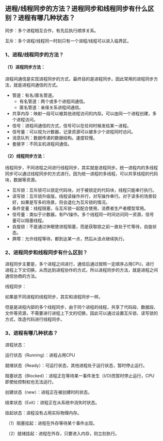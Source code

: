 ## 进程/线程同步的方法？进程同步和线程同步有什么区别？进程有哪几种状态？

同步：多个进程相互合作，有先后执行顺序关系。

互斥：多个进程/线程同一时刻只有一个进程/线程可以进入临界区。

### 1、进程/线程同步的方法？

#### （1）进程同步方法：

进程间通信是实现进程同步的方式，最终目的是进程同步。因此常用的进程同步方法，就是进程间通信的方式。

- 管道：有名/匿名管道。
  - 有名管道：两个或多个进程间通信。
  - 匿名管道：亲缘关系进程间通信。
- 共享内存：映射一段可以被其他进程访问的内存。可以由同一个进程创建，多个进程访问。
- 信号：进程间通信的方式，信号可以在任何时候发给某一进程。
- 信号量：可以视为计数器，记录资源可以被多少个进程同时访问。
- 消息队列：数据传递的数据结构。速度较慢。
- 套接字：不同主机进程间通信。

#### （2）线程同步方法：

线程同步，不同进程之间进行线程同步，其实就是进程同步。统一进程内的多线程同步可以通过线程同步的方式进行。因为统一进程的多线程，可以共享线程的代码块，数据等资源。

- 互斥锁：互斥锁可以锁定代码块，对于被锁定的代码块，线程只能串行执行。
- 读写锁：互斥锁升级版，线程读操作并行，对写操作串行。对于读多的场景较好，如果是写多的场景，将会退化为互斥锁的情况。
- 条件变量：线程阻塞，与互斥锁一起配合使用，消费者生产者模型常用。
- 信号量：类似于计数器，有PV操作。多个线程同一时间访问同一资源，信号量可以阻塞线程。
- 自旋锁：不是通过休眠使进程阻塞，而是获取锁之前一直处于忙等待，自旋状态。
- 屏障：允许线程等待，都到达某一点，然后从该点继续执行。



### 2、进程同步和线程同步有什么区别？

进程同步主要是，多个进程之间进行，通信后通过按照一定顺序占用CPU，进行进程上下文切换，从而达到进程协作的方式，所以进程同步的方法，就是进程之间通信协商的方法。

线程同步：

如果是不同进程的线程同步，其实和进程同步一样。

但是是进程内部的多个线程同步，由于同个进程的线程，共享了代码段、数据段、文件等资源，不需要进行进程上下文的切换，因此可以通过设置互斥锁、读写锁的方式，改造代码进行线程同步。



### 3、进程有哪几种状态？

进程状态：

运行状态（Running）：进程占用CPU

就绪状态（Ready）：可运行状态，其他进程处于运行状态，暂时停止运行。

阻塞状态（Blocked）：进程正在等待某一事件发生（I/O)而暂时停止运行，CPU即使给控制权也无法运行。

创建状态（new）：进程正在被创建时的状态。

结束状态（Exit）：进程正在从系统中消失时状态。

挂起状态：进程没有占用实际物理内存。

​	（1）阻塞挂起：进程在外存等待某个事件出现。

​	（2）就绪挂起：进程在外存，只要进入内存，则立刻执行。

